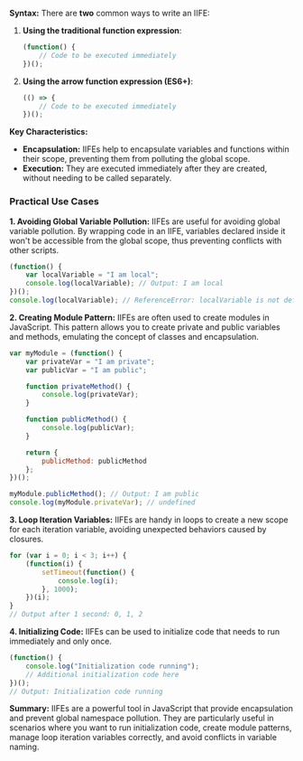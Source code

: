 
**Syntax:**
There are **two** common ways to write an IIFE:

1. **Using the traditional function expression**:
   ```javascript
   (function() {
       // Code to be executed immediately
   })();
   ```

2. **Using the arrow function expression (ES6+)**:
   ```javascript
   (() => {
       // Code to be executed immediately
   })();
   ```

**Key Characteristics:**
- **Encapsulation:** IIFEs help to encapsulate variables and functions within their scope, preventing them from polluting the global scope.
- **Execution:** They are executed immediately after they are created, without needing to be called separately.

### Practical Use Cases

**1. Avoiding Global Variable Pollution:**
IIFEs are useful for avoiding global variable pollution. By wrapping code in an IIFE, variables declared inside it won't be accessible from the global scope, thus preventing conflicts with other scripts.

   ```javascript
   (function() {
       var localVariable = "I am local";
       console.log(localVariable); // Output: I am local
   })();
   console.log(localVariable); // ReferenceError: localVariable is not defined
   ```

**2. Creating Module Pattern:**
IIFEs are often used to create modules in JavaScript. This pattern allows you to create private and public variables and methods, emulating the concept of classes and encapsulation.

   ```javascript
   var myModule = (function() {
       var privateVar = "I am private";
       var publicVar = "I am public";

       function privateMethod() {
           console.log(privateVar);
       }

       function publicMethod() {
           console.log(publicVar);
       }

       return {
           publicMethod: publicMethod
       };
   })();

   myModule.publicMethod(); // Output: I am public
   console.log(myModule.privateVar); // undefined
   ```

**3. Loop Iteration Variables:**
IIFEs are handy in loops to create a new scope for each iteration variable, avoiding unexpected behaviors caused by closures.

   ```javascript
   for (var i = 0; i < 3; i++) {
       (function(i) {
           setTimeout(function() {
               console.log(i);
           }, 1000);
       })(i);
   }
   // Output after 1 second: 0, 1, 2
   ```

**4. Initializing Code:**
IIFEs can be used to initialize code that needs to run immediately and only once.

   ```javascript
   (function() {
       console.log("Initialization code running");
       // Additional initialization code here
   })();
   // Output: Initialization code running
   ```

**Summary:**
IIFEs are a powerful tool in JavaScript that provide encapsulation and prevent global namespace pollution. They are particularly useful in scenarios where you want to run initialization code, create module patterns, manage loop iteration variables correctly, and avoid conflicts in variable naming.